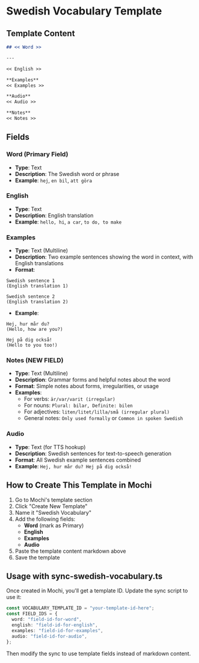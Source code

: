 # Swedish Vocabulary Template

## Template Content

```markdown
## << Word >>

---

<< English >>

**Examples**
<< Examples >>

**Audio**
<< Audio >>

**Notes**
<< Notes >>
```

## Fields

### Word (Primary Field)

- **Type**: Text
- **Description**: The Swedish word or phrase
- **Example**: `hej`, `en bil`, `att göra`

### English

- **Type**: Text
- **Description**: English translation
- **Example**: `hello, hi`, `a car`, `to do, to make`

### Examples

- **Type**: Text (Multiline)
- **Description**: Two example sentences showing the word in context, with English translations
- **Format**:

```
Swedish sentence 1
(English translation 1)

Swedish sentence 2
(English translation 2)
```

- **Example**:

```
Hej, hur mår du?
(Hello, how are you?)

Hej på dig också!
(Hello to you too!)
```

### Notes (NEW FIELD)

- **Type**: Text (Multiline)
- **Description**: Grammar forms and helpful notes about the word
- **Format**: Simple notes about forms, irregularities, or usage
- **Examples**:
  - For verbs: `är/var/varit (irregular)`
  - For nouns: `Plural: bilar, Definite: bilen`
  - For adjectives: `liten/litet/lilla/små (irregular plural)`
  - General notes: `Only used formally` or `Common in spoken Swedish`

### Audio

- **Type**: Text (for TTS hookup)
- **Description**: Swedish sentences for text-to-speech generation
- **Format**: All Swedish example sentences combined
- **Example**: `Hej, hur mår du? Hej på dig också!`

## How to Create This Template in Mochi

1. Go to Mochi's template section
2. Click "Create New Template"
3. Name it "Swedish Vocabulary"
4. Add the following fields:
   - **Word** (mark as Primary)
   - **English**
   - **Examples**
   - **Audio**
5. Paste the template content markdown above
6. Save the template

## Usage with sync-swedish-vocabulary.ts

Once created in Mochi, you'll get a template ID. Update the sync script to use it:

```typescript
const VOCABULARY_TEMPLATE_ID = "your-template-id-here";
const FIELD_IDS = {
  word: "field-id-for-word",
  english: "field-id-for-english",
  examples: "field-id-for-examples",
  audio: "field-id-for-audio",
};
```

Then modify the sync to use template fields instead of markdown content.
